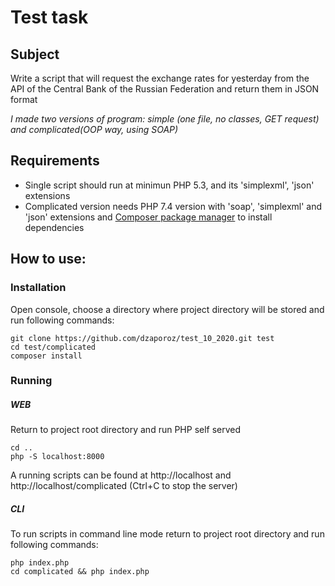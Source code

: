 # Test task

## Subject
Write a script that will request the exchange rates for yesterday from the API of the Central Bank of the Russian Federation and return them in JSON format

*I made two versions of program: simple (one file, no classes, GET request) and complicated(OOP way, using SOAP)*

## Requirements
- Single script should run at minimun PHP 5.3, and its 'simplexml', 'json' extensions
- Complicated version needs PHP 7.4 version with 'soap', 'simplexml' and 'json' extensions and [Composer package manager](https://getcomposer.org/) to install dependencies

## How to use:
### Installation
Open console, choose a directory where project directory will be stored and run following commands:
```
git clone https://github.com/dzaporoz/test_10_2020.git test
cd test/complicated
composer install
```
### Running
##### WEB
Return to project root directory and run PHP self served
```
cd ..
php -S localhost:8000
```
A running scripts can be found at http://localhost and http://localhost/complicated (Ctrl+C to stop the server)

##### CLI
To run scripts in command line mode return to project root directory and run following commands:
```
php index.php
cd complicated && php index.php
```
